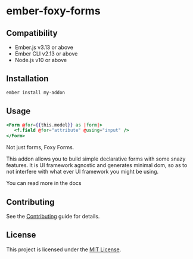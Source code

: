 # ember-foxy-forms

## Compatibility

- Ember.js v3.13 or above
- Ember CLI v2.13 or above
- Node.js v10 or above

## Installation

```bash
ember install my-addon
```

## Usage

```hbs
<Form @for={{this.model}} as |form|>
   <f.field @for="attribute" @using="input" />
</Form>
```

Not just forms, Foxy Forms.

This addon allows you to build simple declarative forms with some snazy features. It is UI framework agnostic and generates
minimal dom, so as to not interfere with what ever UI framework you might be using.

You can read more in the docs

## Contributing

See the [Contributing](CONTRIBUTING.md) guide for details.

## License

This project is licensed under the [MIT License](LICENSE.md).
